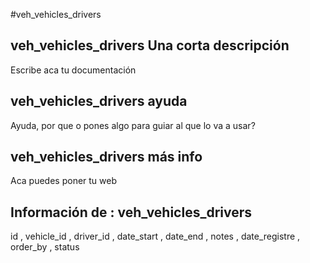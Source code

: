 #veh_vehicles_drivers
## veh_vehicles_drivers Una corta descripción
Escribe aca tu documentación

## veh_vehicles_drivers ayuda
Ayuda, por que o pones algo para guiar al que lo va a usar?

## veh_vehicles_drivers más info
Aca puedes poner tu web

## Información de : veh_vehicles_drivers 
id , 
  vehicle_id , 
  driver_id , 
  date_start , 
  date_end , 
  notes , 
  date_registre , 
  order_by , 
  status 
  